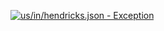 [![us/in/hendricks.json - Exception](https://img.shields.io/badge/us/in/hendricks.json-Exception-red)](https://github.com/openaddresses/openaddresses/tree/master/sources/us/in/hendricks.json)